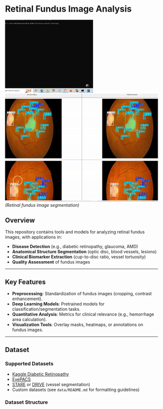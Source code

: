 # Retinal Fundus Image Analysis

![Retinal Fundus seg using maskr](https://github.com/Addisu-Amare/demo_maskr/blob/main/0328.gif) 
![Retinal Fundus seg using yolo11s-seg and yolo11n-seg](https://github.com/Addisu-Amare/demo_maskr/blob/main/yolo-seg.gif)
*(Retinal fundus image  segmentation)*

## Overview
This repository contains tools and models for analyzing retinal fundus images, with applications in:
- **Disease Detection** (e.g., diabetic retinopathy, glaucoma, AMD)
- **Anatomical Structure Segmentation** (optic disc, blood vessels, lesions)
- **Clinical Biomarker Extraction** (cup-to-disc ratio, vessel tortuosity)
- **Quality Assessment** of fundus images

---

## Key Features
- **Preprocessing**: Standardization of fundus images (cropping, contrast enhancement).
- **Deep Learning Models**: Pretrained models for classification/segmentation tasks.
- **Quantitative Analysis**: Metrics for clinical relevance (e.g., hemorrhage area calculation).
- **Visualization Tools**: Overlay masks, heatmaps, or annotations on fundus images.

---

## Dataset
### Supported Datasets
- [Kaggle Diabetic Retinopathy](https://www.kaggle.com/c/diabetic-retinopathy-detection)
- [EyePACS](https://www.kaggle.com/c/diabetic-retinopathy-detection/data)
- [STARE](https://cecas.clemson.edu/~ahoover/stare/) or [DRIVE](https://drive.grand-challenge.org/) (vessel segmentation)
- Custom datasets (see `data/README.md` for formatting guidelines)

### Dataset Structure
